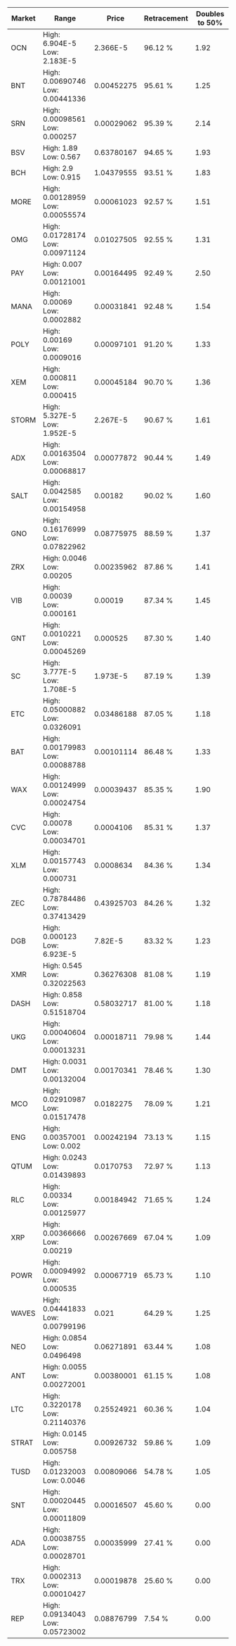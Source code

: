 | Market | Range | Price| Retracement | Doubles to 50% |
| --- | --- | --- | --- | --- |
| OCN | High: 6.904E-5<br />Low: 2.183E-5 | 2.366E-5 | 96.12 % | 1.92 |
| BNT | High: 0.00690746<br />Low: 0.00441336 | 0.00452275 | 95.61 % | 1.25 |
| SRN | High: 0.00098561<br />Low: 0.000257 | 0.00029062 | 95.39 % | 2.14 |
| BSV | High: 1.89<br />Low: 0.567 | 0.63780167 | 94.65 % | 1.93 |
| BCH | High: 2.9<br />Low: 0.915 | 1.04379555 | 93.51 % | 1.83 |
| MORE | High: 0.00128959<br />Low: 0.00055574 | 0.00061023 | 92.57 % | 1.51 |
| OMG | High: 0.01728174<br />Low: 0.00971124 | 0.01027505 | 92.55 % | 1.31 |
| PAY | High: 0.007<br />Low: 0.00121001 | 0.00164495 | 92.49 % | 2.50 |
| MANA | High: 0.00069<br />Low: 0.0002882 | 0.00031841 | 92.48 % | 1.54 |
| POLY | High: 0.00169<br />Low: 0.0009016 | 0.00097101 | 91.20 % | 1.33 |
| XEM | High: 0.000811<br />Low: 0.000415 | 0.00045184 | 90.70 % | 1.36 |
| STORM | High: 5.327E-5<br />Low: 1.952E-5 | 2.267E-5 | 90.67 % | 1.61 |
| ADX | High: 0.00163504<br />Low: 0.00068817 | 0.00077872 | 90.44 % | 1.49 |
| SALT | High: 0.0042585<br />Low: 0.00154958 | 0.00182 | 90.02 % | 1.60 |
| GNO | High: 0.16176999<br />Low: 0.07822962 | 0.08775975 | 88.59 % | 1.37 |
| ZRX | High: 0.0046<br />Low: 0.00205 | 0.00235962 | 87.86 % | 1.41 |
| VIB | High: 0.00039<br />Low: 0.000161 | 0.00019 | 87.34 % | 1.45 |
| GNT | High: 0.0010221<br />Low: 0.00045269 | 0.000525 | 87.30 % | 1.40 |
| SC | High: 3.777E-5<br />Low: 1.708E-5 | 1.973E-5 | 87.19 % | 1.39 |
| ETC | High: 0.05000882<br />Low: 0.0326091 | 0.03486188 | 87.05 % | 1.18 |
| BAT | High: 0.00179983<br />Low: 0.00088788 | 0.00101114 | 86.48 % | 1.33 |
| WAX | High: 0.00124999<br />Low: 0.00024754 | 0.00039437 | 85.35 % | 1.90 |
| CVC | High: 0.00078<br />Low: 0.00034701 | 0.0004106 | 85.31 % | 1.37 |
| XLM | High: 0.00157743<br />Low: 0.000731 | 0.0008634 | 84.36 % | 1.34 |
| ZEC | High: 0.78784486<br />Low: 0.37413429 | 0.43925703 | 84.26 % | 1.32 |
| DGB | High: 0.000123<br />Low: 6.923E-5 | 7.82E-5 | 83.32 % | 1.23 |
| XMR | High: 0.545<br />Low: 0.32022563 | 0.36276308 | 81.08 % | 1.19 |
| DASH | High: 0.858<br />Low: 0.51518704 | 0.58032717 | 81.00 % | 1.18 |
| UKG | High: 0.00040604<br />Low: 0.00013231 | 0.00018711 | 79.98 % | 1.44 |
| DMT | High: 0.0031<br />Low: 0.00132004 | 0.00170341 | 78.46 % | 1.30 |
| MCO | High: 0.02910987<br />Low: 0.01517478 | 0.0182275 | 78.09 % | 1.21 |
| ENG | High: 0.00357001<br />Low: 0.002 | 0.00242194 | 73.13 % | 1.15 |
| QTUM | High: 0.0243<br />Low: 0.01439893 | 0.0170753 | 72.97 % | 1.13 |
| RLC | High: 0.00334<br />Low: 0.00125977 | 0.00184942 | 71.65 % | 1.24 |
| XRP | High: 0.00366666<br />Low: 0.00219 | 0.00267669 | 67.04 % | 1.09 |
| POWR | High: 0.00094992<br />Low: 0.000535 | 0.00067719 | 65.73 % | 1.10 |
| WAVES | High: 0.04441833<br />Low: 0.00799196 | 0.021 | 64.29 % | 1.25 |
| NEO | High: 0.0854<br />Low: 0.0496498 | 0.06271891 | 63.44 % | 1.08 |
| ANT | High: 0.0055<br />Low: 0.00272001 | 0.00380001 | 61.15 % | 1.08 |
| LTC | High: 0.3220178<br />Low: 0.21140376 | 0.25524921 | 60.36 % | 1.04 |
| STRAT | High: 0.0145<br />Low: 0.005758 | 0.00926732 | 59.86 % | 1.09 |
| TUSD | High: 0.01232003<br />Low: 0.0046 | 0.00809066 | 54.78 % | 1.05 |
| SNT | High: 0.00020445<br />Low: 0.00011809 | 0.00016507 | 45.60 % | 0.00 |
| ADA | High: 0.00038755<br />Low: 0.00028701 | 0.00035999 | 27.41 % | 0.00 |
| TRX | High: 0.0002313<br />Low: 0.00010427 | 0.00019878 | 25.60 % | 0.00 |
| REP | High: 0.09134043<br />Low: 0.05723002 | 0.08876799 | 7.54 % | 0.00 |

